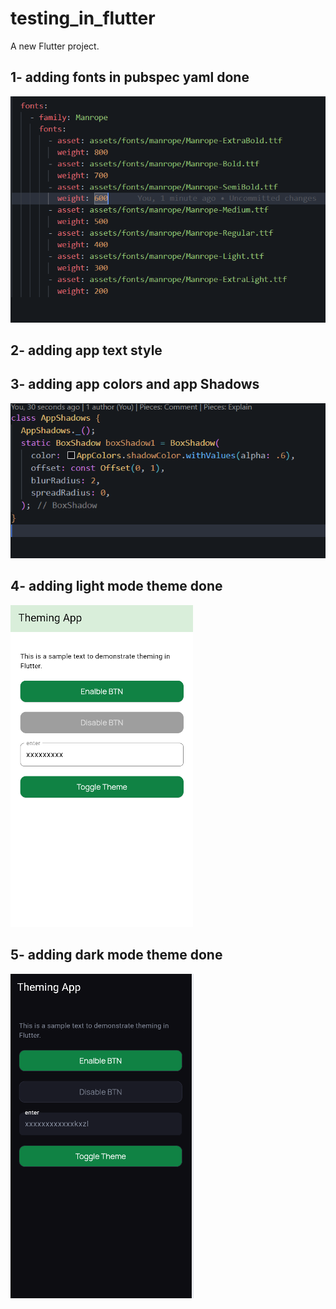 # testing_in_flutter

A new Flutter project.
## 1- adding fonts in pubspec yaml done 
![alt text](image.png)

## 2- adding app text style 

## 3- adding app colors and app Shadows 
![alt text](image-1.png)

## 4- adding light mode theme done
![alt text](image-3.png)

## 5- adding dark mode theme done
![alt text](image-2.png)